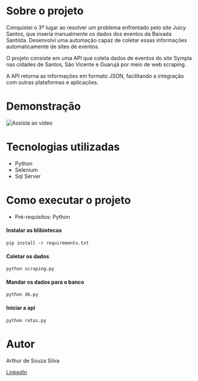 
# Sobre o projeto

Conquistei o 3º lugar ao resolver um problema enfrentado 
pelo site Juicy Santos, que inseria manualmente os dados dos eventos da Baixada Santista. Desenvolvi uma 
automação capaz de coletar essas informações automaticamente de sites de eventos.

O projeto consiste em uma API que coleta dados de eventos do site Sympla nas cidades de Santos, São Vicente e Guarujá por meio de web scraping. 

A API retorna as informações em formato JSON, facilitando a integração com outras plataformas e aplicações.

# Demonstração

![Assista ao vídeo](/video/de%20ZeroLoop%20-%20Hackathon.gif)

# Tecnologias utilizadas
- Python
- Selenium
- Sql Server

# Como executar o projeto

- Pré-requisitos: Python

#### Instalar as blibiotecas
```
pip install -r requirements.txt
```

#### Coletar os dados
```
python scraping.py
```

#### Mandar os dados para o banco
```
python db.py
```

#### Iniciar a api
```
python rotas.py
```

# Autor

Arthur de Souza Silva

[LinkedIn](https://www.linkedin.com/in/arthur-souza-dev/)
